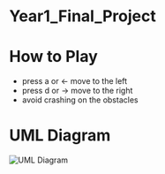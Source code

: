 # Year1_Final_Project

# How to Play
+ press a or <- move to the left
+ press d or -> move to the right
+ avoid crashing on the obstacles

# UML Diagram
![UML Diagram](images/project_uml.png)
